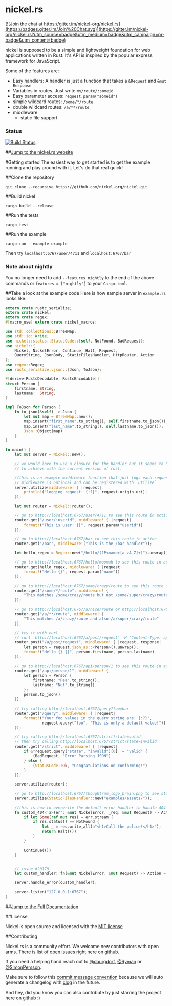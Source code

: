 nickel.rs
=======

[![Join the chat at https://gitter.im/nickel-org/nickel.rs](https://badges.gitter.im/Join%20Chat.svg)](https://gitter.im/nickel-org/nickel.rs?utm_source=badge&utm_medium=badge&utm_campaign=pr-badge&utm_content=badge)

nickel is supposed to be a simple and lightweight foundation for web applications written in Rust. It's API is inspired by the popular express framework for JavaScript.

Some of the features are:

* Easy handlers: A handler is just a function that takes a `&Request` and `&mut Response`
* Variables in routes. Just write `my/route/:someid`
* Easy parameter access: `request.param("someid")`
* simple wildcard routes: `/some/*/route`
* double wildcard routes: `/a/**/route`
* middleware
    * static file support


### Status
[![Build Status](https://travis-ci.org/nickel-org/nickel.rs.png?branch=master)](https://travis-ci.org/nickel-org/nickel.rs)

##[Jump to the nickel.rs website](http://nickel.rs)

#Getting started
The easiest way to get started is to get the example running and play around with it. Let's do that real quick!

##Clone the repository

```shell
git clone --recursive https://github.com/nickel-org/nickel.git
```

##Build nickel

```shell
cargo build --release
```

##Run the tests

```shell
cargo test
```

##Run the example

```shell
cargo run --example example
```

Then try `localhost:6767/user/4711` and `localhost:6767/bar`

### Note about nightly

You no longer need to add `--features nightly` to the end of the above commands or `features = ["nightly"]` to your `Cargo.toml`.

##Take a look at the example code
Here is how sample server in `example.rs` looks like:

```rust
extern crate rustc_serialize;
extern crate nickel;
extern crate regex;
#[macro_use] extern crate nickel_macros;

use std::collections::BTreeMap;
use std::io::Write;
use nickel::status::StatusCode::{self, NotFound, BadRequest};
use nickel::{
    Nickel, NickelError, Continue, Halt, Request,
    QueryString, JsonBody, StaticFilesHandler, HttpRouter, Action
};
use regex::Regex;
use rustc_serialize::json::{Json, ToJson};

#[derive(RustcDecodable, RustcEncodable)]
struct Person {
    firstname: String,
    lastname:  String,
}

impl ToJson for Person {
    fn to_json(&self) -> Json {
        let mut map = BTreeMap::new();
        map.insert("first_name".to_string(), self.firstname.to_json());
        map.insert("last_name".to_string(), self.lastname.to_json());
        Json::Object(map)
    }
}

fn main() {
    let mut server = Nickel::new();

    // we would love to use a closure for the handler but it seems to be hard
    // to achieve with the current version of rust.

    //this is an example middleware function that just logs each request
    // middleware is optional and can be registered with `utilize`
    server.utilize(middleware! { |request|
        println!("logging request: {:?}", request.origin.uri);
    });

    let mut router = Nickel::router();

    // go to http://localhost:6767/user/4711 to see this route in action
    router.get("/user/:userid", middleware! { |request|
        format!("This is user: {}", request.param("userid"))
    });

    // go to http://localhost:6767/bar to see this route in action
    router.get("/bar", middleware!("This is the /bar handler"));

    let hello_regex = Regex::new("/hello/(?P<name>[a-zA-Z]+)").unwrap();

    // go to http://localhost:6767/hello/moomah to see this route in action
    router.get(hello_regex, middleware! { |request|
        format!("Hello {}", request.param("name"))
    });

    // go to http://localhost:6767/some/crazy/route to see this route in action
    router.get("/some/*/route", middleware! {
        "This matches /some/crazy/route but not /some/super/crazy/route"
    });

    // go to http://localhost:6767/a/nice/route or http://localhost:6767/a/super/nice/route to see this route in action
    router.get("/a/**/route", middleware! {
        "This matches /a/crazy/route and also /a/super/crazy/route"
    });

    // try it with curl
    // curl 'http://localhost:6767/a/post/request' -H 'Content-Type: application/json;charset=UTF-8'  --data-binary $'{ "firstname": "John","lastname": "Connor" }'
    router.post("/a/post/request", middleware! { |request, response|
        let person = request.json_as::<Person>().unwrap();
        format!("Hello {} {}", person.firstname, person.lastname)
    });

    // go to http://localhost:6767/api/person/1 to see this route in action
    router.get("/api/person/1", middleware! {
        let person = Person {
            firstname: "Pea".to_string(),
            lastname: "Nut".to_string()
        };
        person.to_json()
    });

    // try calling http://localhost:6767/query?foo=bar
    router.get("/query", middleware! { |request|
        format!("Your foo values in the query string are: {:?}",
                request.query("foo", "This is only a default value!"))
    });

    // try calling http://localhost:6767/strict?state=valid
    // then try calling http://localhost:6767/strict?state=invalid
    router.get("/strict", middleware! { |request|
        if &*request.query("state", "invalid")[0] != "valid" {
            (BadRequest, "Error Parsing JSON")
        } else {
            (StatusCode::Ok, "Congratulations on conforming!")
        }
    });

    server.utilize(router);

    // go to http://localhost:6767/thoughtram_logo_brain.png to see static file serving in action
    server.utilize(StaticFilesHandler::new("examples/assets/"));

    //this is how to overwrite the default error handler to handle 404 cases with a custom view
    fn custom_404<'a>(err: &mut NickelError, _req: &mut Request) -> Action {
        if let Some(ref mut res) = err.stream {
            if res.status() == NotFound {
                let _ = res.write_all(b"<h1>Call the police!</h1>");
                return Halt(())
            }
        }

        Continue(())
    }


    // issue #20178
    let custom_handler: fn(&mut NickelError, &mut Request) -> Action = custom_404;

    server.handle_error(custom_handler);

    server.listen("127.0.0.1:6767");
}
```

##[Jump to the Full Documentation](http://nickel-org.github.io/nickel/)

##License

Nickel is open source and licensed with the [MIT license](https://github.com/nickel-org/nickel/blob/master/LICENSE)


##Contributing

Nickel.rs is a community effort. We welcome new contributors with open arms.
There is list of [open issues](https://github.com/nickel-org/nickel/issues?state=open) right here on github.

If you need a helping hand reach out to [@cburgdorf](https://github.com/cburgdorf), [@Ryman](https://github.com/Ryman) or [@SimonPersson](https://github.com/SimonPersson).

Make sure to follow this [commit message convention](https://github.com/ajoslin/conventional-changelog/blob/master/CONVENTIONS.md) because we will auto generate a changelog with [clog](https://github.com/thoughtram/clog) in the future.

And hey, did you know you can also contribute by just starring the project here on github :)

